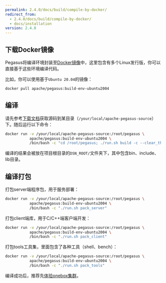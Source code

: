 ```yaml
---
permalink: 2.4.0/docs/build/compile-by-docker/
redirect_from:
  - 2.4.0/docs/build/compile-by-docker/
  - docs/installation
version: 2.4.0
---
```


## 下载Docker镜像

Pegasus将编译环境封装至[Docker镜像](https://hub.docker.com/r/apache/pegasus/tags?page=1&name=env)中，这里包含有多个Linux发行版，你可以直接基于这些环境编译代码。

比如，你可以使用基于`Ubuntu 20.04`的镜像：

```sh
docker pull apache/pegasus:build-env-ubuntu2004
```

## 编译

请先参考[下载文档](/docs/downloads)获取源码到某目录（`/your/local/apache-pegasus-source`）下。随后运行以下命令：

```sh
docker run -v /your/local/apache-pegasus-source:/root/pegasus \
           apache/pegasus:build-env-ubuntu2004 \
           /bin/bash -c "cd /root/pegasus; ./run.sh build -c --clear_thirdparty -j $(nproc)"
```

编译的结果会被放在项目根目录的`DSN_ROOT/`文件夹下，其中包含bin、include、lib目录。

## 编译打包

打包server端程序包，用于服务部署：

```bash
docker run -v /your/local/apache-pegasus-source:/root/pegasus \
           apache/pegasus:build-env-ubuntu2004 \
           /bin/bash -c "./run.sh pack_server"
```

打包client端库，用于C/C++端客户端开发：

```bash
docker run -v /your/local/apache-pegasus-source:/root/pegasus \
           apache/pegasus:build-env-ubuntu2004 \
           /bin/bash -c "./run.sh pack_client"
```

打包tools工具集，里面包含了各种工具（shell、bench）：

```bash
docker run -v /your/local/apache-pegasus-source:/root/pegasus \
           apache/pegasus:build-env-ubuntu2004 \
           /bin/bash -c "./run.sh pack_tools"
```

编译成功后，推荐先[体验onebox集群](/overview/onebox)。
